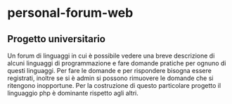 # personal-forum-web

## Progetto universitario

  Un forum di linguaggi in cui è possibile vedere una breve descrizione di alcuni linguaggi di programmazione e fare domande pratiche
  per ognuno di questi linguaggi.
  Per fare le domande e per rispondere bisogna essere registrati, inoltre se si è admin si possono rimuovere le domande che si ritengono inopportune.
  Per la costruzione di questo particolare progetto il linguaggio php è dominante rispetto agli altri.
